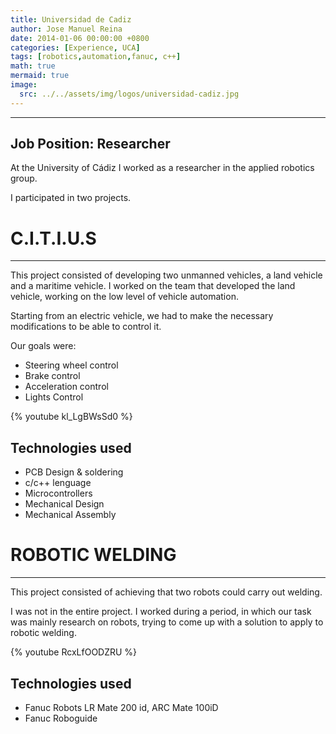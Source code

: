 ```yaml
---
title: Universidad de Cadiz
author: Jose Manuel Reina
date: 2014-01-06 00:00:00 +0800
categories: [Experience, UCA]
tags: [robotics,automation,fanuc, c++]
math: true
mermaid: true
image:
  src: ../../assets/img/logos/universidad-cadiz.jpg
---
```




---

## **Job Position:** Researcher

At the University of Cádiz I worked as a researcher in the applied robotics group.

I participated in two projects.



# **C.I.T.I.U.S**

---

This project consisted of developing two unmanned vehicles, a land vehicle and a maritime vehicle.
I worked on the team that developed the land vehicle, working on the low level of vehicle automation.

Starting from an electric vehicle, we had to make the necessary modifications to be able to control it.

Our goals were:
- Steering wheel control
- Brake control
- Acceleration control
- Lights Control

{% youtube kl_LgBWsSd0 %}

## **Technologies used**

- PCB Design & soldering
- c/c++ lenguage
- Microcontrollers
- Mechanical Design
- Mechanical Assembly

# ROBOTIC WELDING

---

This project consisted of achieving that two robots could carry out welding.

I was not in the entire project. I worked during a period, in which our task was mainly research on robots, trying to come up with a solution to apply to robotic welding.

{% youtube RcxLfOODZRU %}

## **Technologies used**

- Fanuc Robots LR Mate 200 id, ARC Mate 100iD
- Fanuc Roboguide